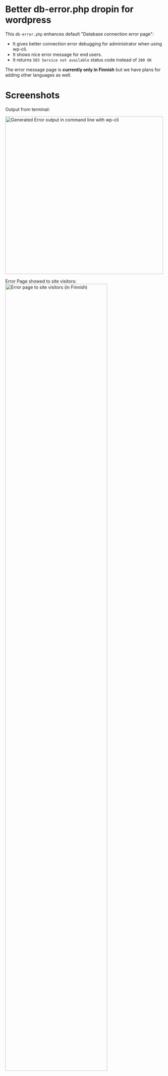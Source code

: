 # Better db-error.php dropin for wordpress
This `db-error.php` enhances default "Database connection error page":

* It gives better connection error debugging for administrator when using wp-cli.
* It shows nice error message for end users.
* It returns `503 Service not available` status code instead of `200 OK`

The error message page is **currently only in Finnish** but we have plans for adding other languages as well.

# Screenshots

Output from terminal:

<img alt="Generated Error output in command line with wp-cli" src="https://cloud.githubusercontent.com/assets/5691777/16680986/dd3fdcb6-44fa-11e6-9f46-5225412915cb.png" width="500px">

Error Page showed to site visitors:
<img alt="Error page to site visitors (in Finnish)" src="https://cloud.githubusercontent.com/assets/5691777/16680985/dd1d7e28-44fa-11e6-9113-b6374a3835a1.png" width="80%">

# Credits
We used [alexphelps/server-error-pages](http://alexphelps.github.io/server-error-pages/) as base for this.

# License
GPLv3

